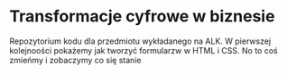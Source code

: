 # Transformacje cyfrowe w biznesie
Repozytorium kodu dla przedmiotu wykładanego na ALK. W pierwszej kolejnoości pokażemy jak tworzyć formularzw w HTML i CSS.
No to coś zmieńmy i zobaczymy co się stanie
